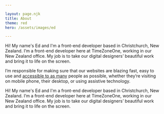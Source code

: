 ```yaml
---

layout: page.njk
title: About
theme: red
hero: /assets/images/ed

---
```


<p>
    Hi! My name's Ed and I'm a front-end developer based in Christchurch, New Zealand. 
I’m a front-end developer here at TimeZoneOne, working in our New Zealand office. My job is to take our digital designers’ beautiful work and bring it to life on the screen.
</p>
<p class="inverted">
I’m responsible for making sure that our websites are blazing fast, easy to use and <a href="#">accessible to as many</a> people as possible, whether they’re visiting on mobile phone, their desktop, or using assistive technology.
</p>
<p>
    Hi! My name's Ed and I'm a front-end developer based in Christchurch, New Zealand. 
I’m a front-end developer here at TimeZoneOne, working in our New Zealand office. My job is to take our digital designers’ beautiful work and bring it to life on the screen.
</p>
